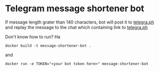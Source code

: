 Telegram message shortener bot
==============================

If message length grater than 140 characters, bot will post it to [telegra.ph](https://telegra.ph) and replay the message to the chat which containing link to [telegra.ph](https://telegra.ph)


Don't know how to run? Ha

    docker build -t message-shortener-bot .

and

    docker run -e TOKEN="<your bot token here>" message-shortener-bot

